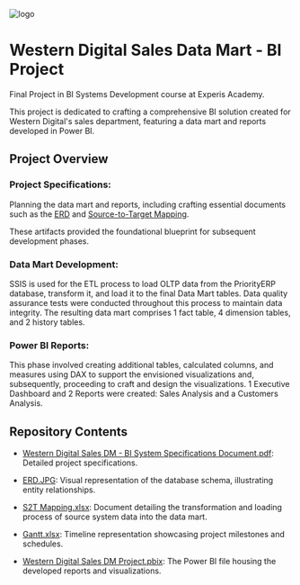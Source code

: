 ![logo](https://github.com/user-attachments/assets/60d92458-c79a-4968-bacc-ca2840627291)

# Western Digital Sales Data Mart -  BI Project
Final Project in BI Systems Development course at Experis Academy.

This project is dedicated to crafting a comprehensive BI solution created for Western Digital's sales department, featuring a data mart and reports developed in Power BI.

## Project Overview
### Project Specifications:
Planning the data mart and reports, including crafting essential documents such as the [ERD](https://drawsql.app/teams/bi-developer-course-experis-academy/diagrams/western-digital-erd) and [Source-to-Target Mapping](https://github.com/OdeliaHochman/Western-Digital-Sales-Data-Mart--BI-Project/blob/main/S2T%20Mapping.xlsx).

These artifacts provided the foundational blueprint for subsequent development phases.

### Data Mart Development: 
SSIS is used for the ETL process to load OLTP data from the PriorityERP database, transform it, and load it to the final Data Mart tables.
Data quality assurance tests were conducted throughout this process to maintain data integrity. 
The resulting data mart comprises 1 fact table, 4 dimension tables, and 2 history tables.

### Power BI Reports:
This phase involved creating additional tables, calculated columns, and measures using DAX to support the envisioned visualizations and, subsequently, proceeding to craft and design the visualizations.
1 Executive Dashboard and 2 Reports were created: Sales Analysis and a Customers Analysis.

## Repository Contents
* [Western Digital Sales DM - BI System Specifications Document.pdf](https://github.com/OdeliaHochman/Western-Digital-Sales-Data-Mart--BI-Project/blob/main/Western%20Digital%20Sales%20DM%20-%20BI%20System%20Specifications%20Document.pdf): Detailed project specifications.

* [ERD.JPG](https://github.com/OdeliaHochman/Western-Digital-Sales-Data-Mart--BI-Project/blob/main/ERD.JPG): Visual representation of the database schema, illustrating entity relationships.

* [S2T Mapping.xlsx](https://github.com/OdeliaHochman/Western-Digital-Sales-Data-Mart--BI-Project/blob/main/S2T%20Mapping.xlsx): Document detailing the transformation and loading process of source system data into the data mart.

* [Gantt.xlsx](https://github.com/OdeliaHochman/Western-Digital-Sales-Data-Mart--BI-Project/blob/main/Gantt.xlsx): Timeline representation showcasing project milestones and schedules.

* [Western Digital Sales DM Project.pbix](https://github.com/OdeliaHochman/Western-Digital-Sales-Data-Mart--BI-Project/blob/main/Western%20Digital%20Sales%20DM%20Project.pbix): The Power BI file housing the developed reports and visualizations.
